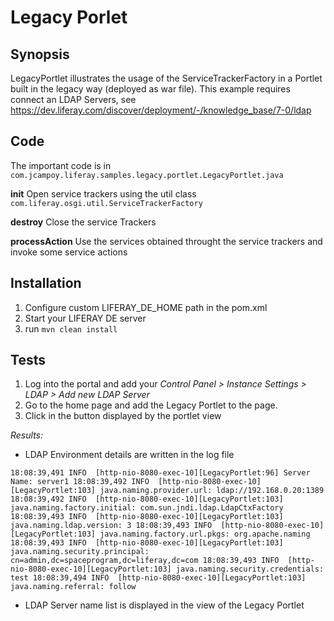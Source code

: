 # Legacy Porlet

## Synopsis
LegacyPortlet illustrates the usage of the ServiceTrackerFactory in a Portlet built in the legacy way (deployed as war file). This example requires connect an LDAP Servers, see https://dev.liferay.com/discover/deployment/-/knowledge_base/7-0/ldap

## Code 
The important code is in `com.jcampoy.liferay.samples.legacy.portlet.LegacyPortlet.java`

**init**
	Open service trackers using the util class `com.liferay.osgi.util.ServiceTrackerFactory`

**destroy**
	Close the service Trackers

**processAction**
	Use the services obtained throught the service trackers and invoke some service actions

## Installation
1. Configure custom LIFERAY_DE_HOME path in the pom.xml
1. Start your LIFERAY DE server
1. run `mvn clean install`


## Tests
1. Log into the portal and add your _Control Panel > Instance Settings > LDAP > Add new LDAP Server_
1. Go to the home page and add the Legacy Portlet to the page.
1. Click in the button displayed by the portlet view

*Results:*

* LDAP Environment details are written in the log file

`18:08:39,491 INFO  [http-nio-8080-exec-10][LegacyPortlet:96] Server Name: server1
18:08:39,492 INFO  [http-nio-8080-exec-10][LegacyPortlet:103] java.naming.provider.url: ldap://192.168.0.20:1389
18:08:39,492 INFO  [http-nio-8080-exec-10][LegacyPortlet:103] java.naming.factory.initial: com.sun.jndi.ldap.LdapCtxFactory
18:08:39,493 INFO  [http-nio-8080-exec-10][LegacyPortlet:103] java.naming.ldap.version: 3
18:08:39,493 INFO  [http-nio-8080-exec-10][LegacyPortlet:103] java.naming.factory.url.pkgs: org.apache.naming
18:08:39,493 INFO  [http-nio-8080-exec-10][LegacyPortlet:103] java.naming.security.principal: cn=admin,dc=spaceprogram,dc=liferay,dc=com
18:08:39,493 INFO  [http-nio-8080-exec-10][LegacyPortlet:103] java.naming.security.credentials: test
18:08:39,494 INFO  [http-nio-8080-exec-10][LegacyPortlet:103] java.naming.referral: follow
`
* LDAP Server name list is displayed in the view of the Legacy Portlet